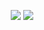 <!--<img src="https://raw.githubusercontent.com/sometimecalledJSON/Bharat2044/refs/heads/main/assets/header.png"/>
-->


<!--  Terminal Boot Log with Glowing Effect -->
<p align="center">
  <img src="https://readme-typing-svg.demolab.com?font=Fira+Code&size=20&pause=10&center=true&vCenter=true&width=800&height=50&lines=Live;And;Let+others+to+live.;"/>
<a href="https://u8views.com/github/AKABharat"><img src="https://u8views.com/api/v1/github/profiles/107737002/views/day-week-month-total-count.svg"></a>
</p>




<!-- 🎯 Animated Console Banner with Cyber Theme -->
<!--p align="center">
  <span style="display: inline-block; color: #0ff; font-weight: bold; font-family: 'Courier New', Courier, monospace; background: #0d0d0d; padding: 12px 20px; border: 1px solid #00ffff; border-radius: 8px; font-size: 18px; box-shadow: 0 0 10px #00ffff;">
     𝗙𝘂𝗹𝗹-𝗦𝘁𝗮𝗰𝗸 𝗪𝗲𝗯 𝗗𝗲𝘃𝗲𝗹𝗼𝗽𝗲𝗿 | 𝗦𝗮𝗹𝗲𝘀𝗳𝗼𝗿𝗰𝗲 𝗗𝗲𝘃/𝗔𝗱𝗺𝗶𝗻 | 𝗖𝗼𝗺𝗽𝗲𝘁𝗶𝘁𝗶𝘃𝗲 𝗣𝗿𝗼𝗴𝗿𝗮𝗺𝗺𝗲𝗿
  </span>
</p>-->

<!-- 🔥 Live Coding Cyber GIF -->
<!--<p align="center">
  <img src="https://raw.githubusercontent.com/akabharat/akabharat/main/assets/terminal-loop.gif" width="700" alt="Live Dev Animation"/>
</p>

<hr/>-->

<!-- 🧰 Tech Stack Showcase with Glow + Motion -->
<!--<h2 align="center">🌟 Tech Toolbox</h2>
<p align="center">
  <img src="https://skillicons.dev/icons?i=html,css,js,react,nodejs,express,mongodb,git,github,vscode&theme=light" />
  <img src="https://cdn.jsdelivr.net/gh/devicons/devicon/icons/salesforce/salesforce-original.svg" alt="Salesforce" width="42" height="42" style="background:white; padding:5px; border-radius:12px; box-shadow: 0 1px 6px rgba(0,255,255,0.4); border:1px solid #00ffff; margin-left: 10px;"/>
</p>

<hr/>-->

<!-- 📊 GitHub Analytics -->
<!--<h2 align="center">📊 GitHub Stats</h2>
<p align="center">
  <img src="https://github-readme-stats.vercel.app/api?username=akabharat&show_icons=true&theme=radical&hide_border=true&title_color=00ffff&icon_color=00ffff" alt="GitHub Stats"/>
  <br/>
  <img src="https://github-readme-streak-stats.herokuapp.com?user=akabharat&theme=radical&hide_border=true&ring=00ffff&fire=00ffff&currStreakLabel=00ffff" alt="GitHub Streak"/>
  <br/>
  <img src="https://github-readme-stats.vercel.app/api/top-langs/?username=akabharat&layout=compact&theme=radical&hide_border=true&title_color=00ffff" alt="Top Languages"/>
</p>-->

<!--<hr/> -->

<!-- 🕸️ Contribution Graph -->
<!--<h2 align="center">🔥 Contribution Activity</h2>
<p align="center">
  <img src="https://github-readme-activity-graph.vercel.app/graph?username=akabharat&theme=react-dark&color=00ffff&line=00ffff&point=ffffff&area=true" alt="Activity Graph"/>
</p>

<hr/>-->
